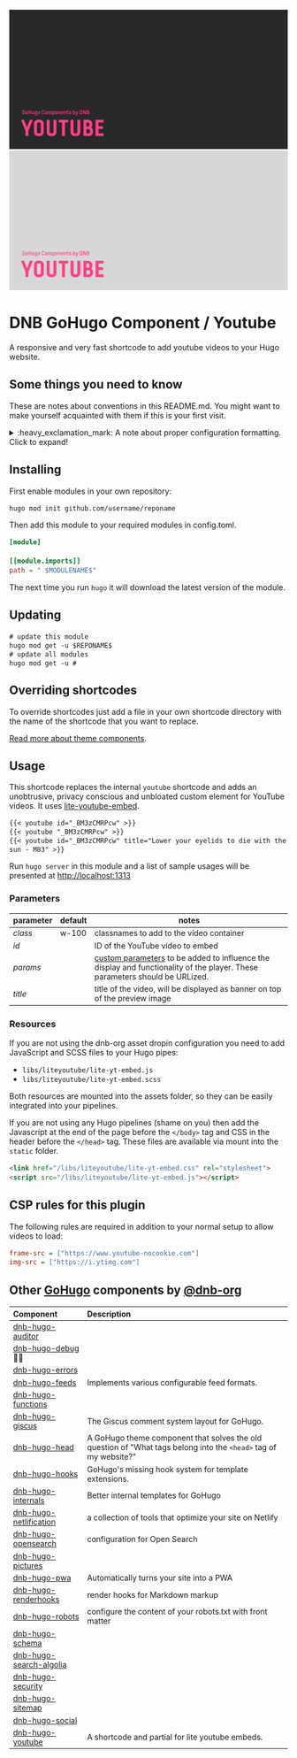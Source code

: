 <!--- CARD BEGIN --->

![DNB-Hugo/HEAD](.github/github-card-dark.png#gh-dark-mode-only)
![DNB-Hugo/HEAD](.github/github-card-light.png#gh-light-mode-only)

<!--- CARD END --->

# DNB GoHugo Component / Youtube

A responsive and very fast shortcode to add youtube videos to your Hugo website.

<!--- THINGSTOKNOW BEGIN --->

## Some things you need to know

These are notes about conventions in this README.md. You might want to make yourself acquainted with them if this is your first visit.

<details>

<summary>:heavy_exclamation_mark: A note about proper configuration formatting. Click to expand!</summary>

The following documentation will refer to all configuration parameters in TOML format and with the assumption of a configuration file for your project at `/config.toml`. There are various formats of configurations (TOML/YAML/JSON) and multiple locations your configuration can reside (config file or config directory). Note that in the case of a config directory the section headers of all samples need to have the respective section title removed. So `[params.dnb.something]` will become `[dnb.something]` if the configuration is done in the file `/config/$CONFIGNAME/params.toml`.

</details>
<!--- THINGSTOKNOW END --->

<!--- INSTALLUPDATE BEGIN --->

## Installing

First enable modules in your own repository:

```bash
hugo mod init github.com/username/reponame
```

Then add this module to your required modules in config.toml.

```toml
[module]

[[module.imports]]
path = " $MODULENAME$"

```

The next time you run `hugo` it will download the latest version of the module.

## Updating

```shell
# update this module
hugo mod get -u $REPONAME$
# update all modules
hugo mod get -u #
```
<!--- INSTALLUPDATE END --->

## Overriding shortcodes

To override shortcodes just add a file in your own shortcode directory with the name of the shortcode that you want to replace.

[Read more about theme components](https://gohugo.io/themes/theme-components/).

## Usage

This shortcode replaces the internal `youtube` shortcode and adds an unobtrusive, privacy conscious and unbloated custom element for YouTube videos. It uses [lite-youtube-embed](https://github.com/paulirish/lite-youtube-embed).

```gotemplate
{{< youtube id="_BM3zCMRPcw" >}}
{{< youtube "_BM3zCMRPcw" >}}
{{< youtube id="_BM3zCMRPcw" title="Lower your eyelids to die with the sun - M83" >}}
```

Run `hugo server` in this module and a list of sample usages will be presented at [http://localhost:1313](http://localhost:1313)

### Parameters

| parameter | default | notes |
| --- | --- | --- |
| *class* | w-100 | classnames to add to the video container |
| *id* |  | ID of the YouTube video to embed |
| *params* |  | [custom parameters](https://developers.google.com/youtube/player_parameters#Parameters) to be added to influence the display and functionality of the player. These parameters should be URLized. |
| *title* |  | title of the video, will be displayed as banner on top of the preview image |

### Resources

If you are not using the dnb-org asset dropin configuration you need to add JavaScript and SCSS files to your Hugo pipes:

- `libs/liteyoutube/lite-yt-embed.js`
- `libs/liteyoutube/lite-yt-embed.scss`

Both resources are mounted into the assets folder, so they can be easily integrated into your pipelines.

If you are not using any Hugo pipelines (shame on you) then add the Javascript at the end of the page before the `</body>` tag and CSS in the header before the `</head>` tag. These files are available via mount into the `static` folder.

```html
<link href="/libs/liteyoutube/lite-yt-embed.css" rel="stylesheet">
<script src="/libs/liteyoutube/lite-yt-embed.js"></script>
```

## CSP rules for this plugin

The following rules are required in addition to your normal setup to allow videos to load:

```ini
frame-src = ["https://www.youtube-nocookie.com"]
img-src = ["https://i.ytimg.com"]
```

<!--- COMPONENTS BEGIN --->

## Other [GoHugo](https://gohugo.io/) components by [@dnb-org](https://github.com/dnb-org/)

<!-- prettier-ignore -->
| Component | Description |
| :--- | :--- |
| [dnb-hugo-auditor](https://github.com/dnb-org/dnb-hugo-auditor) | |
| [dnb-hugo-debug](https://github.com/dnb-org/dnb-hugo-debug) :mage_man: | |
| [dnb-hugo-errors](https://github.com/dnb-org/dnb-hugo-errors) | |
| [dnb-hugo-feeds](https://github.com/dnb-org/dnb-hugo-feeds) | Implements various configurable feed formats. |
| [dnb-hugo-functions](https://github.com/dnb-org/dnb-hugo-functions) | |
| [dnb-hugo-giscus](https://github.com/dnb-org/dnb-hugo-giscus) | The Giscus comment system layout for GoHugo. |
| [dnb-hugo-head](https://github.com/dnb-org/dnb-hugo-head) | A GoHugo theme component that solves the old question of "What tags belong into the `<head>` tag of my website?" |
| [dnb-hugo-hooks](https://github.com/dnb-org/dnb-hugo-hooks) | GoHugo's missing hook system for template extensions. |
| [dnb-hugo-internals](https://github.com/dnb-org/dnb-hugo-internals) | Better internal templates for GoHugo |
| [dnb-hugo-netlification](https://github.com/dnb-org/dnb-hugo-netlification) | a collection of tools that optimize your site on Netlify |
| [dnb-hugo-opensearch](https://github.com/dnb-org/dnb-hugo-opensearch) | configuration for Open Search |
| [dnb-hugo-pictures](https://github.com/dnb-org/dnb-hugo-pictures) | |
| [dnb-hugo-pwa](https://github.com/dnb-org/dnb-hugo-pwa) | Automatically turns your site into a PWA |
| [dnb-hugo-renderhooks](https://github.com/dnb-org/dnb-hugo-renderhooks) | render hooks for Markdown markup |
| [dnb-hugo-robots](https://github.com/dnb-org/dnb-hugo-robots) | configure the content of your robots.txt with front matter |
| [dnb-hugo-schema](https://github.com/dnb-org/dnb-hugo-schema) | |
| [dnb-hugo-search-algolia](https://github.com/dnb-org/dnb-hugo-search-algolia) | |
| [dnb-hugo-security](https://github.com/dnb-org/dnb-hugo-security) | |
| [dnb-hugo-sitemap](https://github.com/dnb-org/dnb-hugo-sitemap) | |
| [dnb-hugo-social](https://github.com/dnb-org/dnb-hugo-social) | |
| [dnb-hugo-youtube](https://github.com/dnb-org/dnb-hugo-youtube) | A shortcode and partial for lite youtube embeds. |

<!--lint disable no-missing-blank-lines -->
<!--- COMPONENTS END --->
